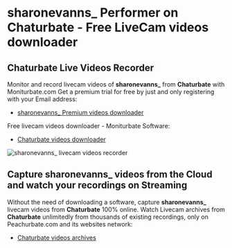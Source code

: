 # sharonevanns_ Performer on Chaturbate - Free LiveCam videos downloader

## Chaturbate Live Videos Recorder

Monitor and record livecam videos of **sharonevanns_** from **Chaturbate** with Moniturbate.com
Get a premium trial for free by just and only registering with your Email address:
* [sharonevanns_ Premium videos downloader](https://moniturbate.com/request-demo-licence-key.html)

Free livecam videos downloader - Moniturbate Software:
* [Chaturbate videos downloader](https://moniturbate.com/moniturbate-download-software.html)

![sharonevanns_ livecam videos recorder](https://peachurnet.com/templates/moniturbate-software.png)


## Capture sharonevanns_ videos from the Cloud and watch your recordings on Streaming

Without the need of downloading a software, capture **sharonevanns_** livecam videos from **Chaturbate** 100% online.
Watch Livecam archives from **Chaturbate** unlimitedly from thousands of existing recordings, only on Peachurbate.com and its websites network:
* [Chaturbate videos archives](https://peachurnet.com/)